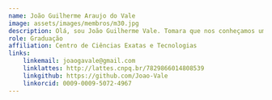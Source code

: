 ```yaml
---
name: João Guilherme Araujo do Vale
image: assets/images/membros/m30.jpg
description: Olá, sou João Guilherme Vale. Tomara que nos conheçamos um dia.
role: Graduação
affiliation: Centro de Ciências Exatas e Tecnologias
links:
	linkemail: joaogavale@gmail.com
	linklattes: http://lattes.cnpq.br/7829866014808539
	linkgithub: https://github.com/Joao-Vale
	linkorcid: 0009-0009-5072-4967
---
```


